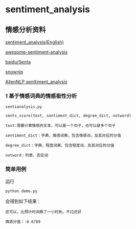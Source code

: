 # sentiment_analysis

## 情感分析资料

[sentiment_analysis(English)](https://github.com/sebastianruder/NLP-progress/blob/master/english/sentiment_analysis.md)

[awesome-sentiment-analysis](https://github.com/xiamx/awesome-sentiment-analysis)

[baidu/Senta](https://github.com/baidu/Senta)

[snownlp](https://github.com/isnowfy/snownlp)

[AllenNLP senttiment_analysis](https://mp.weixin.qq.com/s?__biz=MzA3MzI4MjgzMw==&mid=2650750932&idx=3&sn=30b8412c4d612f52ae5f0c42ae001b07&chksm=871afbaab06d72bc110e2c73eb70b56d5b56acf98faa4bd5f94f5c8cfc91c4e894e5b9c16597&scene=21#wechat_redirect)

### 1 基于情感词典的情感极性分析

    sentianalysis.py

    sents_score(text, sentiment_dict, degree_dict, notword)

    text:需要计算情感的文本，可以是一个句子，也可以是多个句子

    sentiment_dict：字典，情感词典，包含情感词，及其对应的分值

    degree_dict：字典，程度词典，包含程度词，及其对应的分值

    notword：列表，否定词

  ### 简单用例

  运行

    python demo.py

  会得到如下结果：

    还可以，比预计时间晚了一小时到，不过还好

    情感分值：-0.6789

